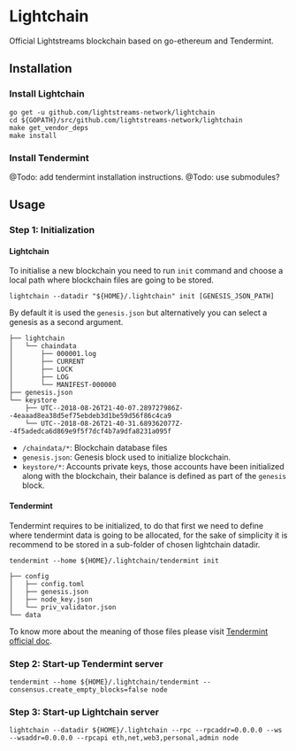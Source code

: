 # Lightchain

Official Lightstreams blockchain based on go-ethereum and Tendermint.

## Installation

### Install Lightchain

```
go get -u github.com/lightstreams-network/lightchain
cd ${GOPATH}/src/github.com/lightstreams-network/lightchain
make get_vendor_deps
make install
```

### Install Tendermint

@Todo: add tendermint installation instructions.
@Todo: use submodules?
  
## Usage

### Step 1: Initialization

#### Lightchain

To initialise a new blockchain you need to run `init` command and choose a local path where blockchain files are going to be stored.

```
lightchain --datadir "${HOME}/.lightchain" init [GENESIS_JSON_PATH]
```

By default it is used the `genesis.json` but alternatively you can select a genesis as a second argument.

```
├── lightchain
│   └── chaindata
│       ├── 000001.log
│       ├── CURRENT
│       ├── LOCK
│       ├── LOG
│       └── MANIFEST-000000
├── genesis.json
└── keystore
    ├── UTC--2018-08-26T21-40-07.289727986Z--4eaaad8ea38d5ef75ebdeb3d1be59d56f86c4ca9
    └── UTC--2018-08-26T21-40-31.689362077Z--4f5adedca6d869e9f5f7dcf4b7a9dfa8231a095f
```

- `/chaindata/*`: Blockchain database files
- `genesis.json`: Genesis block used to initialize blockchain.
- `keystore/*`:  Accounts private keys, those accounts have been initialized along with the blockchain, their balance is defined as part of the `genesis` block.

#### Tendermint

Tendermint requires to be initialized, to do that first we need to define where tendermint data is going to be allocated, for the sake of simplicity it is recommend to be stored in a sub-folder of chosen lightchain datadir.

```
tendermint --home ${HOME}/.lightchain/tendermint init
```

```
├── config
│   ├── config.toml
│   ├── genesis.json
│   ├── node_key.json
│   └── priv_validator.json
└── data
```
 To know more about the meaning of those files please visit [Tendermint official doc](https://tendermint.com/docs/).

### Step 2: Start-up Tendermint server

```
tendermint --home ${HOME}/.lightchain/tendermint --consensus.create_empty_blocks=false node
```

### Step 3: Start-up Lightchain server

```
lightchain --datadir ${HOME}/.lightchain --rpc --rpcaddr=0.0.0.0 --ws --wsaddr=0.0.0.0 --rpcapi eth,net,web3,personal,admin node
```